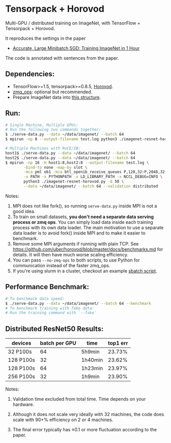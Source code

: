 
# Tensorpack + Horovod

Multi-GPU / distributed training on ImageNet, with TensorFlow + Tensorpack + Horovod.

It reproduces the settings in the paper
+ [Accurate, Large Minibatch SGD: Training ImageNet in 1 Hour](https://arxiv.org/abs/1706.02677)

The code is annotated with sentences from the paper.

## Dependencies:
+ TensorFlow>=1.5, tensorpack>=0.8.5, [Horovod](https://github.com/uber/horovod).
+ [zmq_ops](https://github.com/tensorpack/zmq_ops): optional but recommended.
+ Prepare ImageNet data into [this structure](http://tensorpack.readthedocs.io/modules/dataflow.dataset.html#tensorpack.dataflow.dataset.ILSVRC12).

## Run:
```bash
# Single Machine, Multiple GPUs:
# Run the following two commands together:
$ ./serve-data.py --data ~/data/imagenet/ --batch 64
$ mpirun -np 8 --output-filename test.log python3 ./imagenet-resnet-horovod.py -d 50 --data ~/data/imagenet/ --batch 64
```

```bash
# Multiple Machines with RoCE/IB:
host1$ ./serve-data.py --data ~/data/imagenet/ --batch 64
host2$ ./serve-data.py --data ~/data/imagenet/ --batch 64
$ mpirun -np 16 -H host1:8,host2:8 --output-filename test.log \
		-bind-to none -map-by slot \
		-mca pml ob1 -mca btl_openib_receive_queues P,128,32:P,2048,32:P,12288,32:P,65536,32 \
		-x PATH -x PYTHONPATH -x LD_LIBRARY_PATH -x NCCL_DEBUG=INFO \
		python3 ./imagenet-resnet-horovod.py -d 50 \
        --data ~/data/imagenet/ --batch 64 --validation distributed
```

Notes:
1. MPI does not like fork(), so running `serve-data.py` inside MPI is not a good idea.
2. To train on small datasets, __you don't need a separate data serving process or zmq ops__.
	You can simply load data inside each training process with its own data loader.
	The main motivation to use a separate data loader is to avoid fork() inside
	MPI and to make it easier to benchmark.
3. Remove some MPI arguments if running with plain TCP.
   See https://github.com/uber/horovod/blob/master/docs/benchmarks.md for details.
   It will then have much worse scaling efficiency.
4. You can pass `--no-zmq-ops` to both scripts, to use Python for
   communication instead of the faster zmq_ops.
5. If you're using slurm in a cluster, checkout an example [sbatch script](slurm.script).

## Performance Benchmark:
```bash
# To benchmark data speed:
$ ./serve-data.py --data ~/data/imagenet/ --batch 64 --benchmark
# To benchmark training with fake data: 
# Run the training command with `--fake`
```

## Distributed ResNet50 Results:

 | devices   | batch per GPU | time    | top1 err |
 | -         | -             | -       | -        |
 | 32 P100s  | 64            | 5h9min  | 23.73%   |
 | 128 P100s | 32            | 1h40min | 23.62%   |
 | 128 P100s | 64            | 1h23min | 23.97%   |
 | 256 P100s | 32            | 1h9min  | 23.90%   |


Notes:
1. Validation time excluded from total time. Time depends on your hardware.

2. Although it does not scale very ideally with 32 machines, the code does scale with 90+% efficiency on 2 or 4 machines.

3. The final error typically has ±0.1 or more fluctuation according to the paper.
